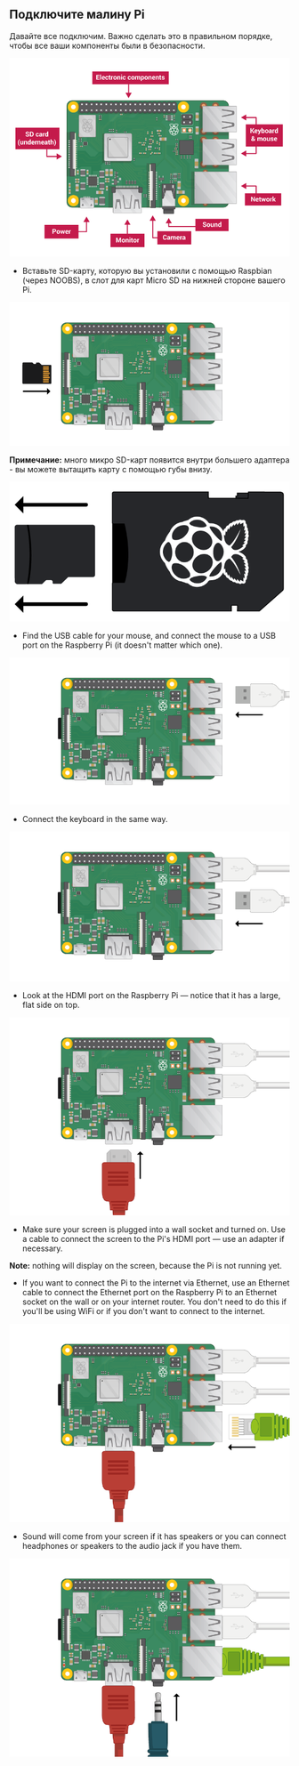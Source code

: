 ## Подключите малину Pi

Давайте все подключим. Важно сделать это в правильном порядке, чтобы все ваши компоненты были в безопасности.

![связи pi](images/pi-labelled.png)

+ Вставьте SD-карту, которую вы установили с помощью Raspbian (через NOOBS), в слот для карт Micro SD на нижней стороне вашего Pi. 

![SD Card](images/pi-sd.png)

**Примечание:** много микро SD-карт появится внутри большего адаптера - вы можете вытащить карту с помощью губы внизу.

![sd card holder](images/sd-card-holder.png)

+ Find the USB cable for your mouse, and connect the mouse to a USB port on the Raspberry Pi (it doesn't matter which one).

![mouse](images/pi-mouse.png)

+ Connect the keyboard in the same way.

![keyboard](images/pi-keyboard.png)

+ Look at the HDMI port on the Raspberry Pi — notice that it has a large, flat side on top.

![hdmi](images/pi-hdmi.png)

+ Make sure your screen is plugged into a wall socket and turned on. Use a cable to connect the screen to the Pi's HDMI port — use an adapter if necessary.

**Note:** nothing will display on the screen, because the Pi is not running yet.

+ If you want to connect the Pi to the internet via Ethernet, use an Ethernet cable to connect the Ethernet port on the Raspberry Pi to an Ethernet socket on the wall or on your internet router. You don't need to do this if you'll be using WiFi or if you don't want to connect to the internet.

![ethernet](images/pi-ethernet.png)

+ Sound will come from your screen if it has speakers or you can connect headphones or speakers to the audio jack if you have them.

![headphones](images/pi-headphones.png)